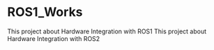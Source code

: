 # ROS1_Works
This project about Hardware Integration with ROS1
This project about Hardware Integration with ROS2
